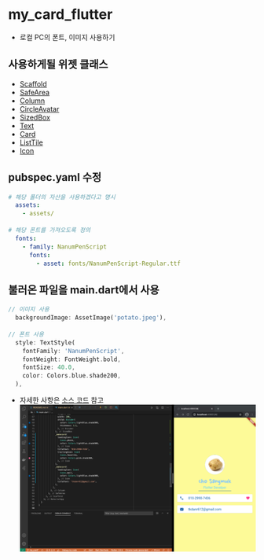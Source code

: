 # my_card_flutter
- 로컬 PC의 폰트, 이미지 사용하기 

## 사용하게될 위젯 클래스
- [Scaffold](https://api.flutter.dev/flutter/material/Scaffold-class.html)
- [SafeArea](https://api.flutter.dev/flutter/widgets/SafeArea-class.html)
- [Column](https://api.flutter.dev/flutter/widgets/Column-class.html)
- [CircleAvatar](https://api.flutter.dev/flutter/material/CircleAvatar-class.html)
- [SizedBox](https://api.flutter.dev/flutter/widgets/SizedBox-class.html)
- [Text](https://api.flutter.dev/flutter/dart-html/Text-class.html)
- [Card](https://api.flutter.dev/flutter/material/Card-class.html)
- [ListTile](https://api.flutter.dev/flutter/material/ListTile-class.html)
- [Icon](https://api.flutter.dev/flutter/widgets/Icon-class.html)

## pubspec.yaml 수정
```yaml
# 해당 폴더의 자산을 사용하겠다고 명시
  assets:
    - assets/

# 해당 폰트를 가져오도록 정의
  fonts:
    - family: NanumPenScript
      fonts:
        - asset: fonts/NanumPenScript-Regular.ttf
```

## 불러온 파일을 main.dart에서 사용
```dart
// 이미지 사용
  backgroundImage: AssetImage('potato.jpeg'),

// 폰트 사용
  style: TextStyle(
    fontFamily: 'NanumPenScript',
    fontWeight: FontWeight.bold,
    fontSize: 40.0,
    color: Colors.blue.shade200,
  ),
```

- 자세한 사항은 [소스 코드](lib/main.dart) 참고
<br>![my_card_app](../image_for_md/my_card_app.png)<br>